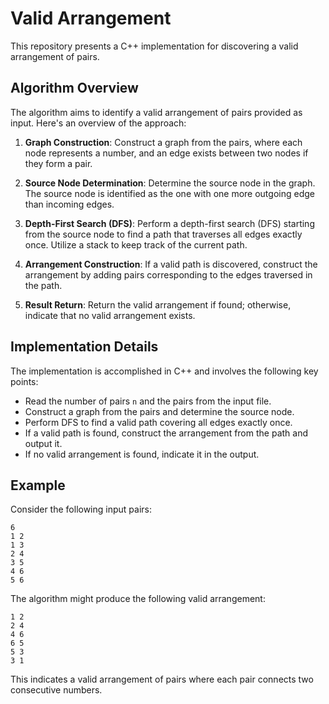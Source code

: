 # Valid Arrangement

This repository presents a C++ implementation for discovering a valid arrangement of pairs.

## Algorithm Overview

The algorithm aims to identify a valid arrangement of pairs provided as input. Here's an overview of the approach:

1. **Graph Construction**: Construct a graph from the pairs, where each node represents a number, and an edge exists between two nodes if they form a pair.

2. **Source Node Determination**: Determine the source node in the graph. The source node is identified as the one with one more outgoing edge than incoming edges.

3. **Depth-First Search (DFS)**: Perform a depth-first search (DFS) starting from the source node to find a path that traverses all edges exactly once. Utilize a stack to keep track of the current path.

4. **Arrangement Construction**: If a valid path is discovered, construct the arrangement by adding pairs corresponding to the edges traversed in the path.

5. **Result Return**: Return the valid arrangement if found; otherwise, indicate that no valid arrangement exists.

## Implementation Details

The implementation is accomplished in C++ and involves the following key points:

- Read the number of pairs `n` and the pairs from the input file.
- Construct a graph from the pairs and determine the source node.
- Perform DFS to find a valid path covering all edges exactly once.
- If a valid path is found, construct the arrangement from the path and output it.
- If no valid arrangement is found, indicate it in the output.

## Example

Consider the following input pairs:

```
6
1 2
1 3
2 4
3 5
4 6
5 6
```

The algorithm might produce the following valid arrangement:

```
1 2
2 4
4 6
6 5
5 3
3 1
```

This indicates a valid arrangement of pairs where each pair connects two consecutive numbers.